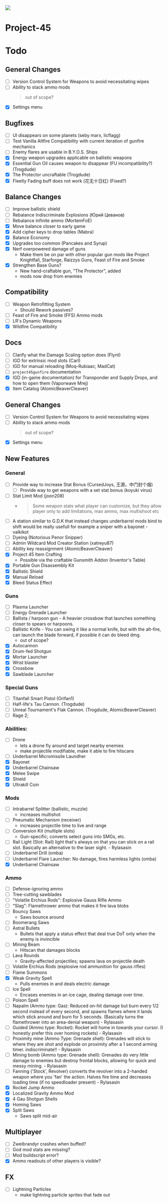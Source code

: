 <img src="docs/Project 45/repository-structure.png" />

# Project-45

# Todo

## General Changes
- [ ] Version Control System for Weapons to avoid necessitating wipes
- [ ] Ability to stack ammo mods
  > out of scope?
- [x] Settings menu

## Bugfixes
- [ ] UI disappears on some planets (seby marx, licflagg)
- [ ] Test Vanilla Altfire Compatibility with current iteration of gunfire mechanics
- [ ] Enemy flares are usable in B.Y.O.S. Ships
- [x] Energy weapon upgrades applicable on ballistic weapons
- [x] Essential Gun Oil causes weapon to disappear (FU incompatibility?) (Trogdude)
- [x] The Protector uncraftable (Trogdude)
- [x] Fleetly Fading buff does not work (花无十日红) (Fixed?)

## Balance Changes
- [ ] Improve ballistic shield
- [ ] Rebalance Indiscriminate Explosions (Юрий Цеванов)
- [ ] Rebalance infinite ammo (MortemFoE)
- [x] Move balance closer to early game
- [x] Add cipher keys to drop tables (Mabra)
- [x] Balance Economy
- [x] Upgrades too common (Pancakes and Syrup)
- [x] Nerf overpowered damage of guns
  - Make them be on par with other popular gun mods like Project Knightfall, Starforge, Raizzys Guns, Feast of Fire and Smoke
- [x] Strengthen Base Guns?
  - New hand-craftable gun, "The Protector", added
  - mods now drop from enemies

## Compatibility
- [ ] Weapon Retrofitting System
  - Should Rework passives?
- [ ] Feast of Fire and Smoke (FFS) Ammo mods
- [ ] LR's Dynamic Weapons
- [x] Wildfire Compatibility

## Docs
- [ ] Clarify what the Damage Scaling option does (Flynt)
- [ ] IGD for extrinsic mod slots (Carl)
- [ ] IGD for manual reloading (Moq-Rubiaac; MadCat)
- [ ] `project45gunfire` documentation
- [x] IGD (in-game documentation) for Transponder and Supply Drops, and how to open them (Vaporwave Mrej)
- [x] Item Catalog (AtomicBeaverCleaver)

## General Changes
- [ ] Version Control System for Weapons to avoid necessitating wipes
- [ ] Ability to stack ammo mods
  > out of scope?
- [x] Settings menu

## New Features

### General
- [ ] Provide way to increase Stat Bonus (CursedJoys, 王源，中门封个烟)
  - [ ] Provide way to get weapons with a set stat bonus (koyuki virus)
- [ ] Stat Limit Mod (joon208)
  - > Some weapon stats what player can customize, but they allow player only to add limitations, max ammo, max multishoot etc
- [ ] A station similar to G.D.K that instead changes underbarrel mods bind to shift would be really usefull for example a sniper with a bayonet - valkikot
- [ ] Dyeing (Notorious Penor Snipper)
- [ ] Admin Wildcard Mod Creator Station (xatreyu87)
- [ ] Ability key reassignment (AtomicBeaverCleaver)
- [x] Project 45 Item Crafting
  - Possible via the craftable Gunsmith Addon (Inventor's Table)
- [x] Portable Gun Disassembly Kit
- [x] Ballistic Shield
- [x] Manual Reload
- [x] Bleed Status Effect

### Guns
- [ ] Plasma Launcher
- [ ] Energy Grenade Launcher
- [ ] Ballista / harpoon gun - A heavier crossbow that launches something closer to spears or harpoons.
- [ ] Ballistic Knife - You can swing it like a normal knife, but with the alt-fire, can launch the blade forward, if possible it can do bleed dmg.
  - out of scope?
- [x] Autocannon
- [x] Drum-fed Shotgun
- [x] Mortar Launcher
- [x] Wrist blaster
- [x] Crossbow
- [x] Sawblade Launcher

### Special Guns
- [ ] Titanfall Smart Pistol (Orifan1)
- [ ] Half-life's Tau Cannon. (Trogdude)
- [ ] Unreal Tournament's Flak Cannon. (Trogdude, AtomicBeaverCleaver)
- [ ] Rage 2; 

### Abilities:
- [ ] Drone
  - lets a drone fly around and target nearby enemies
  - make projectile modifiable, make it able to fire hitscans
- [ ] Underbarrel Micromissile Laundher
- [x] Bayonet
- [x] Underbarrel Chainsaw
- [x] Melee Swipe
- [x] Shield
- [x] Ultrakill Coin

### Mods
- [ ] Intrabarrel Splitter (ballistic, muzzle)
  - increases multishot
- [ ] Pneumatic Mechanism (receiver)
  - increases projectile time to live and range
- [ ] Conversion Kit (multiple slots)
  - Gun-specific; converts select guns into SMGs, etc.
- [ ] Rail Light (Slot: Rail) light that's always on that you can stick on a rail slot. Basically an alternative to the laser sight. - Rylasasin
- [ ] Underbarrel Drill (omba)
- [ ] Underbarrel Flare Launcher: No damage, fires harmless lights (omba)
- [x] Underbarrel Chainsaw

### Ammo
- [ ] Defense-ignoring ammo
- [ ] Tree-cutting sawblades
- [ ] "Volatile Erchius Rods": Explosive Gauss Rifle Ammo
- [ ] "Slag": Flamethrower ammo that makes it fire lava blobs
- [ ] Bouncy Saws
  - Saws bounce around
- [ ] Boomerang Saws
- [ ] Astral Bullets
  - Bullets that apply a status effect that deal true DoT only when the enemy is invincible
- [ ] Mining Beam
  - Hitscan that damages blocks
- [ ] Lava Rounds
  - Gravity-affected projectiles; spawns lava on projectile death
- [ ] Volatile Erchius Rods (explosive rod ammunition for gauss rifles)
- [ ] Flame Summons
- [x] Weak Gravity Spell
  - Pulls enemies in and deals electric damage
- [ ] Ice Spell
  - Encases enemies in an ice cage, dealing damage over time.
- [ ] Poison Spell
- [ ] Napalm (Ammo type: Gas): Reduced on-hit damage but burn every 1/2 second instead of every second, and spawns flames where it lands which stick around and burn for 5 seconds. (Basically turns the flamethrower into an area-denial weapon) - Rylasasin
- [ ] Guided (Ammo type: Rocket): Rocket will home in towards your cursor. (I honestly prefer this over homing rockets) - Rylasasin
- [ ] Proximity mine (Ammo Type: Grenade shell): Grenades will stick to where they are shot and explode on proximity after a 1 second arming timer. indiscriminate!! - Rylasasin
- [ ] Mining bomb (Ammo type: Grenade shell): Grenades do very little damage to enemies but destroy frontal blocks, allowing for quick and messy mining. - Rylasasin
- [ ] Fanning ('Stock', Revolver) converts the revolver into a 2-handed weapon where you 'fan' the action. Halves fire time and decreases loading time (if no speedloader present) - Rylasasin
- [x] Rocket Jump Ammo
- [x] Localized Gravity Ammo Mod
- [x] 4 Gau Shotgun Shells
- [x] Homing Saws
- [x] Split Saws
  - Saws split mid-air

## Multiplayer
- [ ] Zweibrandyr crashes when buffed?
- [ ] God mod stats are missing?
- [ ] Mod buildscript error?
- [x] Ammo readouts of other players is visible?

## FX
- [ ] Lightning Particles
  - make lightning particle sprites that fade out
